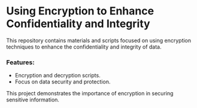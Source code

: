 # Using Encryption to Enhance Confidentiality and Integrity

This repository contains materials and scripts focused on using encryption techniques to enhance the confidentiality and integrity of data.

### Features:
- Encryption and decryption scripts.
- Focus on data security and protection.

This project demonstrates the importance of encryption in securing sensitive information.

